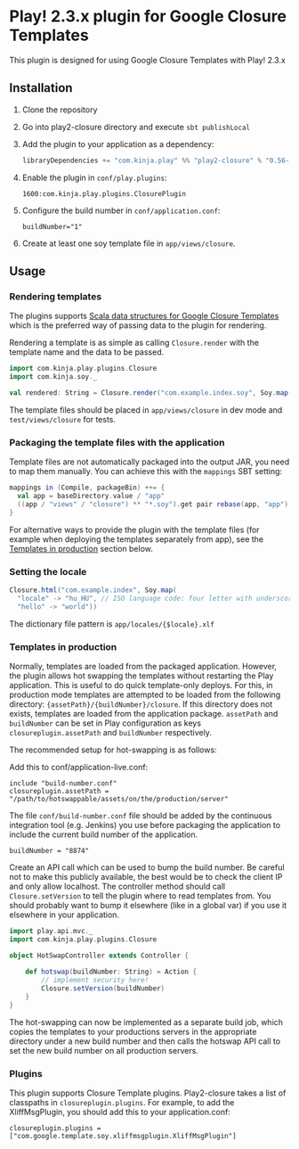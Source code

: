 # Play! 2.3.x plugin for Google Closure Templates

This plugin is designed for using Google Closure Templates with Play! 2.3.x

## Installation

1. Clone the repository

2. Go into play2-closure directory and execute `sbt publishLocal`

3. Add the plugin to your application as a dependency:
    ```scala
    libraryDependencies += "com.kinja.play" %% "play2-closure" % "0.56-2.3.9-SNAPSHOT"
    ```

4. Enable the plugin in `conf/play.plugins`:
    ```
    1600:com.kinja.play.plugins.ClosurePlugin
    ```

5. Configure the build number in `conf/application.conf`:
    ```
    buildNumber="1"
    ```

6. Create at least one soy template file in `app/views/closure`.


## Usage

### Rendering templates

The plugins supports [Scala data structures for Google Closure Templates](https://github.com/gawkermedia/soy) which is
the preferred way of passing data to the plugin for rendering.

Rendering a template is as simple as calling `Closure.render` with the template name and the data to be passed.

```scala
import com.kinja.play.plugins.Closure
import com.kinja.soy._

val rendered: String = Closure.render("com.example.index.soy", Soy.map("hello" -> "world"))
```

The template files should be placed in `app/views/closure` in dev mode and `test/views/closure` for tests.

### Packaging the template files with the application

Template files are not automatically packaged into the output JAR, you need to map them manually.
You can achieve this with the `mappings` SBT setting:

```scala
mappings in (Compile, packageBin) ++= {
  val app = baseDirectory.value / "app"
  ((app / "views" / "closure") ** "*.soy").get pair rebase(app, "app")
}
```

For alternative ways to provide the plugin with the template files (for example when deploying the
templates separately from app), see the [Templates in production](#templates_in_production) section below.

### Setting the locale

```scala
Closure.html("com.example.index", Soy.map(
  "locale" -> "hu_HU", // ISO language code: four letter with underscore
  "hello" -> "world"))
```

The dictionary file pattern is `app/locales/{$locale}.xlf`

### Templates in production

Normally, templates are loaded from the packaged application. However, the plugin allows hot swapping the templates
without restarting the Play application. This is useful to do quick template-only deploys. For this, in production
mode templates are attempted to be loaded from the following directory: `{assetPath}/{buildNumber}/closure`. If this
directory does not exists, templates are loaded from the application package. `assetPath` and `buildNumber` can be set in
Play configuration as keys `closureplugin.assetPath` and `buildNumber` respectively.

The recommended setup for hot-swapping is as follows:

Add this to conf/application-live.conf:

```
include "build-number.conf"
closureplugin.assetPath = "/path/to/hotswappable/assets/on/the/production/server"
```

The file `conf/build-number.conf` file should be added by the continuous integration tool (e.g. Jenkins) you use before
packaging the application to include the current build number of the application.

```
buildNumber = "8874"
```

Create an API call which can be used to bump the build number. Be careful not to make this publicly available, the best
would be to check the client IP and only allow localhost. The controller method should call `Closure.setVersion` to tell
the plugin where to read templates from. You should probably want to bump it elsewhere (like in a global var) if you
use it elsewhere in your application.

```scala
import play.api.mvc._
import com.kinja.play.plugins.Closure

object HotSwapController extends Controller {
	
	def hotswap(buildNumber: String) = Action {
		// implement security here!
		Closure.setVersion(buildNumber)
	}
}
```

The hot-swapping can now be implemented as a separate build job, which copies the templates to your productions servers
in the appropriate directory under a new build number and then calls the hotswap API call to set the new build number
on all production servers.

### Plugins

This plugin supports Closure Template plugins. Play2-closure takes a list of classpaths in `closureplugin.plugins`. For
example, to add the XliffMsgPlugin, you should add this to your application.conf:

```
closureplugin.plugins = ["com.google.template.soy.xliffmsgplugin.XliffMsgPlugin"]
```

